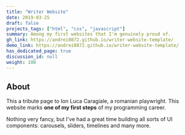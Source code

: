 ```yaml
---
title: "Writer Website"
date: 2019-03-25
draft: false
projects_tags: ["html", "css", "javascript"]
summary: Among my first websites that I'm genuinely proud of.
gh_link: https://andrei0872.github.io/writer-website-template/
demo_link: https://andrei0872.github.io/writer-website-template/
has_dedicated_page: true
discussion_id: null
weight: 100
---
```


## About

This a tribute page to Ion Luca Caragiale, a romanian playwright. This website marks **one of my first steps** of my programming career.

Nothing very fancy, but I've had a great time building all sorts of UI components: carousels, sliders, timelines and many more.

